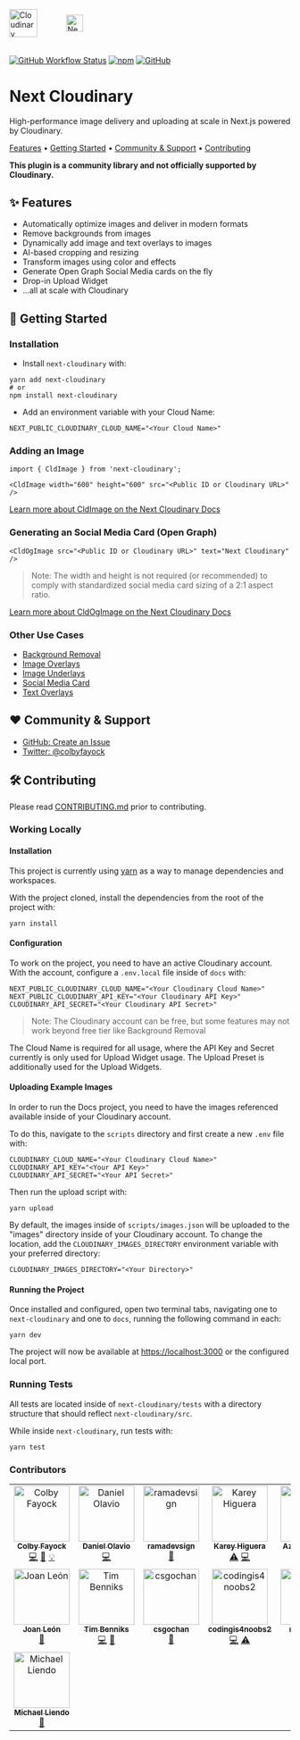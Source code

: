 <picture>
  <source media="(prefers-color-scheme: dark)" srcset="https://user-images.githubusercontent.com/62209650/196528621-b68e9e10-7e55-4c7d-9177-904cadbb4296.png" align="center" height=50>
  <source media="(prefers-color-scheme: light)" srcset="https://user-images.githubusercontent.com/62209650/196528761-a815025a-271a-4d8e-ac7e-cea833728bf9.png" align="center" height=50>
  <img alt="Cloudinary" src="https://user-images.githubusercontent.com/62209650/196528761-a815025a-271a-4d8e-ac7e-cea833728bf9.png" align="center" height=30>
</picture>
&ensp;&ensp;
<picture style="padding: 30px">
  <source media="(prefers-color-scheme: dark)" srcset="https://user-images.githubusercontent.com/62209650/196529551-917766a7-6d73-4a0b-9f80-db31ac62358f.png" align="center" height=30>
  <source media="(prefers-color-scheme: light)" srcset="https://user-images.githubusercontent.com/62209650/196529695-8c260b0b-b5e6-44ae-bf71-db3c28534b20.png" align="center" height=30>
  <img alt="Nextjs" src="https://user-images.githubusercontent.com/62209650/196529695-8c260b0b-b5e6-44ae-bf71-db3c28534b20.png" align="center" height=30>
</picture>

######

<a href="https://github.com/colbyfayock/next-cloudinary/actions/workflows/test_and_release.yml"><img alt="GitHub Workflow Status" src="https://img.shields.io/github/actions/workflow/status/colbyfayock/next-cloudinary/test_and_release.yml?branch=main&label=Test%20%26%20Release&style=flat-square"></a> <a href="https://www.npmjs.com/package/next-cloudinary"><img alt="npm" src="https://img.shields.io/npm/v/next-cloudinary?style=flat-square"></a> <a href="https://github.com/colbyfayock/next-cloudinary/blob/main/LICENSE"><img alt="GitHub" src="https://img.shields.io/github/license/colbyfayock/next-cloudinary?label=License&style=flat-square"></a>

# Next Cloudinary

High-performance image delivery and uploading at scale in Next.js powered by Cloudinary.

<a href="#-features">Features</a> • <a href="#-getting-started">Getting Started</a> • <a href="#%EF%B8%8F-community--support">Community & Support</a> • <a href="#-contributing">Contributing</a>

**This plugin is a community library and not officially supported by Cloudinary.**

## ✨ Features

* Automatically optimize images and deliver in modern formats
* Remove backgrounds from images
* Dynamically add image and text overlays to images
* AI-based cropping and resizing
* Transform images using color and effects
* Generate Open Graph Social Media cards on the fly
* Drop-in Upload Widget
* ...all at scale with Cloudinary


## 🚀 Getting Started

### Installation

* Install `next-cloudinary` with:
```
yarn add next-cloudinary
# or
npm install next-cloudinary
```

* Add an environment variable with your Cloud Name:
```
NEXT_PUBLIC_CLOUDINARY_CLOUD_NAME="<Your Cloud Name>"
```

### Adding an Image

```
import { CldImage } from 'next-cloudinary';

<CldImage width="600" height="600" src="<Public ID or Cloudinary URL>" />
```

[Learn more about CldImage on the Next Cloudinary Docs](https://next-cloudinary.spacejelly.dev/components/cldimage/basic-usage)

### Generating an Social Media Card (Open Graph)

```
<CldOgImage src="<Public ID or Cloudinary URL>" text="Next Cloudinary" />
```

> Note: The width and height is not required (or recommended) to comply with standardized social media card sizing of a 2:1 aspect ratio.

[Learn more about CldOgImage on the Next Cloudinary Docs](https://next-cloudinary.spacejelly.dev/components/cldogimage/basic-usage)

### Other Use Cases

* [Background Removal](https://next-cloudinary.spacejelly.dev/use-cases/background-removal)
* [Image Overlays](https://next-cloudinary.spacejelly.dev/use-cases/image-overlays)
* [Image Underlays](https://next-cloudinary.spacejelly.dev/use-cases/image-underlays)
* [Social Media Card](https://next-cloudinary.spacejelly.dev/use-cases/social-media-card)
* [Text Overlays](https://next-cloudinary.spacejelly.dev/use-cases/text-overlays)

## ❤️ Community & Support

* [GitHub: Create an Issue](https://github.com/colbyfayock/next-cloudinary/issues)
* [Twitter: @colbyfayock](https://twitter.com/colbyfayock)

## 🛠 Contributing

Please read [CONTRIBUTING.md](https://github.com/colbyfayock/next-cloudinary/blob/main/CONTRIBUTING.md) prior to contributing.

### Working Locally

#### Installation

This project is currently using [yarn](https://yarnpkg.com/) as a way to manage dependencies and workspaces.

With the project cloned, install the dependencies from the root of the project with:

```
yarn install
```

#### Configuration

To work on the project, you need to have an active Cloudinary account. With the account, configure a `.env.local` file inside of `docs` with:

```
NEXT_PUBLIC_CLOUDINARY_CLOUD_NAME="<Your Cloudinary Cloud Name>"
NEXT_PUBLIC_CLOUDINARY_API_KEY="<Your Cloudinary API Key>"
CLOUDINARY_API_SECRET="<Your Cloudinary API Secret>"
```

> Note: The Cloudinary account can be free, but some features may not work beyond free tier like Background Removal

The Cloud Name is required for all usage, where the API Key and Secret currently is only used for Upload Widget usage. The Upload Preset is additionally used for the Upload Widgets.

#### Uploading Example Images

In order to run the Docs project, you need to have the images referenced available inside of your Cloudinary account.

To do this, navigate to the `scripts` directory and first create a new `.env` file with:

```
CLOUDINARY_CLOUD_NAME="<Your Cloudinary Cloud Name>"
CLOUDINARY_API_KEY="<Your API Key>"
CLOUDINARY_API_SECRET="<Your API Secret>"
```

Then run the upload script with:

```
yarn upload
```

By default, the images inside of `scripts/images.json` will be uploaded to the "images" directory inside of your Cloudinary account. To change the location, add the `CLOUDINARY_IMAGES_DIRECTORY` environment variable with your preferred directory:

```
CLOUDINARY_IMAGES_DIRECTORY="<Your Directory>"
```

#### Running the Project

Once installed and configured, open two terminal tabs, navigating one to `next-cloudinary` and one to `docs`, running the following command in each:

```
yarn dev
```

The project will now be available at <https://localhost:3000> or the configured local port.

### Running Tests

All tests are located inside of `next-cloudinary/tests` with a directory structure that should reflect `next-cloudinary/src`.

While inside `next-cloudinary`, run tests with:

```
yarn test
```

### Contributors

<!-- ALL-CONTRIBUTORS-LIST:START - Do not remove or modify this section -->
<!-- prettier-ignore-start -->
<!-- markdownlint-disable -->
<table>
  <tbody>
    <tr>
      <td align="center" valign="top" width="14.28%"><a href="https://colbyfayock.com/newsletter"><img src="https://avatars.githubusercontent.com/u/1045274?v=4?s=100" width="100px;" alt="Colby Fayock"/><br /><sub><b>Colby Fayock</b></sub></a><br /><a href="https://github.com/colbyfayock/next-cloudinary/commits?author=colbyfayock" title="Code">💻</a> <a href="https://github.com/colbyfayock/next-cloudinary/commits?author=colbyfayock" title="Documentation">📖</a> <a href="#example-colbyfayock" title="Examples">💡</a></td>
      <td align="center" valign="top" width="14.28%"><a href="https://github.com/danielolaviobr"><img src="https://avatars.githubusercontent.com/u/64712584?v=4?s=100" width="100px;" alt="Daniel Olavio"/><br /><sub><b>Daniel Olavio</b></sub></a><br /><a href="https://github.com/colbyfayock/next-cloudinary/commits?author=danielolaviobr" title="Code">💻</a></td>
      <td align="center" valign="top" width="14.28%"><a href="http://www.ramadevsign.com"><img src="https://avatars.githubusercontent.com/u/50571688?v=4?s=100" width="100px;" alt="ramadevsign"/><br /><sub><b>ramadevsign</b></sub></a><br /><a href="#tool-orama254" title="Tools">🔧</a></td>
      <td align="center" valign="top" width="14.28%"><a href="https://kbravh.dev"><img src="https://avatars.githubusercontent.com/u/30562119?v=4?s=100" width="100px;" alt="Karey Higuera"/><br /><sub><b>Karey Higuera</b></sub></a><br /><a href="https://github.com/colbyfayock/next-cloudinary/commits?author=kbravh" title="Tests">⚠️</a> <a href="https://github.com/colbyfayock/next-cloudinary/commits?author=kbravh" title="Code">💻</a></td>
      <td align="center" valign="top" width="14.28%"><a href="https://github.com/Azanul"><img src="https://avatars.githubusercontent.com/u/42029519?v=4?s=100" width="100px;" alt="Azanul Haque"/><br /><sub><b>Azanul Haque</b></sub></a><br /><a href="#tool-Azanul" title="Tools">🔧</a></td>
      <td align="center" valign="top" width="14.28%"><a href="https://github.com/3t8"><img src="https://avatars.githubusercontent.com/u/62209650?v=4?s=100" width="100px;" alt="3t8"/><br /><sub><b>3t8</b></sub></a><br /><a href="https://github.com/colbyfayock/next-cloudinary/commits?author=3t8" title="Documentation">📖</a></td>
      <td align="center" valign="top" width="14.28%"><a href="https://github.com/agbanusi"><img src="https://avatars.githubusercontent.com/u/53221092?v=4?s=100" width="100px;" alt="John Agbanusi"/><br /><sub><b>John Agbanusi</b></sub></a><br /><a href="https://github.com/colbyfayock/next-cloudinary/commits?author=agbanusi" title="Code">💻</a> <a href="https://github.com/colbyfayock/next-cloudinary/commits?author=agbanusi" title="Documentation">📖</a></td>
    </tr>
    <tr>
      <td align="center" valign="top" width="14.28%"><a href="http://joanleon.dev"><img src="https://avatars.githubusercontent.com/u/1307927?v=4?s=100" width="100px;" alt="Joan León"/><br /><sub><b>Joan León</b></sub></a><br /><a href="https://github.com/colbyfayock/next-cloudinary/commits?author=nucliweb" title="Documentation">📖</a></td>
      <td align="center" valign="top" width="14.28%"><a href="http://www.timbenniks.dev"><img src="https://avatars.githubusercontent.com/u/121096?v=4?s=100" width="100px;" alt="Tim Benniks"/><br /><sub><b>Tim Benniks</b></sub></a><br /><a href="https://github.com/colbyfayock/next-cloudinary/commits?author=timbenniks" title="Code">💻</a> <a href="https://github.com/colbyfayock/next-cloudinary/commits?author=timbenniks" title="Documentation">📖</a></td>
      <td align="center" valign="top" width="14.28%"><a href="https://github.com/csgochan"><img src="https://avatars.githubusercontent.com/u/116420257?v=4?s=100" width="100px;" alt="csgochan"/><br /><sub><b>csgochan</b></sub></a><br /><a href="https://github.com/colbyfayock/next-cloudinary/commits?author=csgochan" title="Documentation">📖</a></td>
      <td align="center" valign="top" width="14.28%"><a href="https://github.com/codingis4noobs2"><img src="https://avatars.githubusercontent.com/u/87560178?v=4?s=100" width="100px;" alt="codingis4noobs2"/><br /><sub><b>codingis4noobs2</b></sub></a><br /><a href="https://github.com/colbyfayock/next-cloudinary/commits?author=codingis4noobs2" title="Code">💻</a> <a href="https://github.com/colbyfayock/next-cloudinary/commits?author=codingis4noobs2" title="Tests">⚠️</a></td>
      <td align="center" valign="top" width="14.28%"><a href="https://github.com/michizhou"><img src="https://avatars.githubusercontent.com/u/33012425?v=4?s=100" width="100px;" alt="michizhou"/><br /><sub><b>michizhou</b></sub></a><br /><a href="https://github.com/colbyfayock/next-cloudinary/commits?author=michizhou" title="Code">💻</a></td>
      <td align="center" valign="top" width="14.28%"><a href="https://leeconlin.co.uk"><img src="https://avatars.githubusercontent.com/u/1023581?v=4?s=100" width="100px;" alt="Lee Conlin"/><br /><sub><b>Lee Conlin</b></sub></a><br /><a href="https://github.com/colbyfayock/next-cloudinary/commits?author=hades200082" title="Code">💻</a></td>
      <td align="center" valign="top" width="14.28%"><a href="https://wannabe-polyglot.com"><img src="https://avatars.githubusercontent.com/u/1134611?v=4?s=100" width="100px;" alt="Ryan Smith"/><br /><sub><b>Ryan Smith</b></sub></a><br /><a href="https://github.com/colbyfayock/next-cloudinary/commits?author=tanzoniteblack" title="Code">💻</a></td>
    </tr>
    <tr>
      <td align="center" valign="top" width="14.28%"><a href="https://github.com/mtliendo"><img src="https://avatars.githubusercontent.com/u/5106417?v=4?s=100" width="100px;" alt="Michael Liendo"/><br /><sub><b>Michael Liendo</b></sub></a><br /><a href="https://github.com/colbyfayock/next-cloudinary/commits?author=mtliendo" title="Documentation">📖</a></td>
    </tr>
  </tbody>
</table>

<!-- markdownlint-restore -->
<!-- prettier-ignore-end -->

<!-- ALL-CONTRIBUTORS-LIST:END -->
